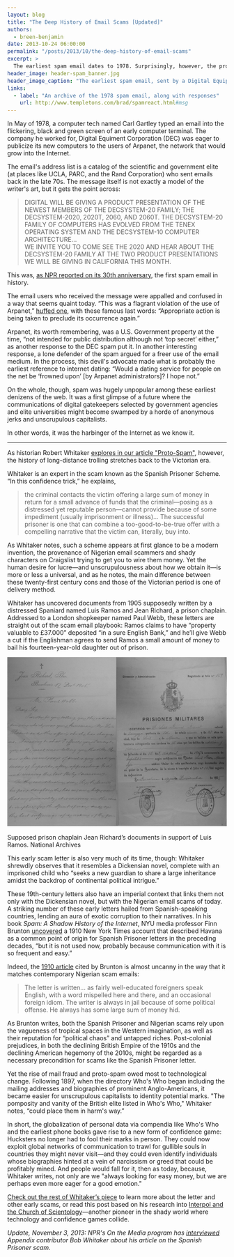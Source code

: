 ```yaml
---
layout: blog
title: "The Deep History of Email Scams [Updated]"
authors:
  - breen-benjamin
date: 2013-10-24 06:00:00
permalink: "/posts/2013/10/the-deep-history-of-email-scams"
excerpt: >
  The earliest spam email dates to 1978. Surprisingly, however, the progenitors of “Nigerian scam” emails date back to the Victorian era.
header_image: header-spam_banner.jpg
header_image_caption: "The earliest spam email, sent by a Digital Equipment Corporation tech named Carl in spring of 1978."
links: 
  - label: "An archive of the 1978 spam email, along with responses"
    url: http://www.templetons.com/brad/spamreact.html#msg
---
```

In May of 1978, a computer tech named Carl Gartley typed an email into the flickering, black and green screen of an early computer terminal. The company he worked for, Digital Equiment Corporation (DEC) was eager to publicize its new computers to the users of Arpanet, the network that would grow into the Internet. 

The email's address list is a catalog of the scientific and government elite (at places like UCLA, PARC, and the Rand Corporation) who sent emails back in the late 70s. The message itself is not exactly a model of the writer's art, but it gets the point across:

> DIGITAL WILL BE GIVING A PRODUCT PRESENTATION OF THE NEWEST MEMBERS OF THE DECSYSTEM-20 FAMILY; THE DECSYSTEM-2020, 2020T, 2060, AND 2060T.  THE DECSYSTEM-20 FAMILY OF COMPUTERS HAS EVOLVED FROM THE TENEX OPERATING SYSTEM AND THE DECSYSTEM-10 <PDP-10> COMPUTER ARCHITECTURE… <br>
WE INVITE YOU TO COME SEE THE 2020 AND HEAR ABOUT THE DECSYSTEM-20 FAMILY AT THE TWO PRODUCT PRESENTATIONS WE WILL BE GIVING IN CALIFORNIA THIS MONTH.

This was, [as NPR reported on its 30th anniversary](http://www.npr.org/templates/story/story.php?storyId=90160617), the first spam email in history.

The email users who received the message were appalled and confused in a way that seems quaint today. “This was a flagrant violation of the use of Arpanet,” [huffed one](http://www.templetons.com/brad/spamreact.html#msg), with these famous last words: “Appropriate action is being taken to preclude its occurrence again.”

Arpanet, its worth remembering, was a U.S. Government property at the time, “not intended for public distribution although not ‘top secret’ either,” as another response to the DEC spam put it. In another interesting response, a lone defender of the spam argued for a freer use of the email medium. In the process, this devil's advocate made what is probably the earliest reference to internet dating: “Would a dating service for people on the net be ‘frowned upon’ [by Arpanet administrators]? I hope not.” 

On the whole, though, spam was hugely unpopular among these earliest denizens of the web. It was a first glimpse of a future where the communications of digital gatekeepers selected by government agencies and elite universities might become swamped by a horde of anonymous jerks and unscrupulous capitalists.

In other words, it was the harbinger of the Internet as we know it. 

***

As historian Robert Whitaker [explores in our article "Proto-Spam"](http://theappendix.net/issues/2013/10/proto-spam-spanish-prisoners-and-confidence-games), however, the history of long-distance trolling stretches back to the Victorian era.

Whitaker is an expert in the scam known as the Spanish Prisoner Scheme. “In this confidence trick,” he explains,

> the criminal contacts the victim offering a large sum of money in return for a small advance of funds that the criminal—posing as a distressed yet reputable person—cannot provide because of some impediment (usually imprisonment or illness)… The successful prisoner is one that can combine a too-good-to-be-true offer with a compelling narrative that the victim can, literally, buy into.

As Whitaker notes, such a scheme appears at first glance to be a modern invention, the provenance of Nigerian email scammers and shady characters on Craigslist trying to get you to wire them money.  Yet the human desire for lucre—and unscrupulousness about how we obtain it—is more or less a universal, and as he notes, the main difference between these twenty-first century cons and those of the Victorian period is one of delivery method.

Whitaker has uncovered documents from 1905 supposedly written by a distressed Spaniard named Luis Ramos and Jean Richard, a prison chaplain. Addressed to a London shopkeeper named Paul Webb, these letters are straight out of the scam email playbook: Ramos claims to have “property valuable to £37.000” deposited “in a sure English Bank,” and he’ll give Webb a cut if the Englishman agrees to send Ramos a small amount of money to bail his fourteen-year-old daughter out of prison.

<div class="inline-image">
<a rel="lightbox" href="/images/blog/2013/10/Whitaker4-large.jpg">
<img src="/images/blog/2013/10/Whitaker4-medium.jpg" width="640" alt="Richard's Documents" />
</a>
<p class="caption">
Supposed prison chaplain Jean Richard’s documents in support of Luis Ramos.
<span class="credit">National Archives</span>
</p>
</div>

This early scam letter is also very much of its time, though: Whitaker shrewdly observes that it resembles a Dickensian novel, complete with an imprisoned child who “seeks a new guardian to share a large inheritance amidst the backdrop of continental political intrigue.”

These 19th-century letters also have an imperial context that links them not only with the Dickensian novel, but with the Nigerian email scams of today. A striking number of these early letters hailed from Spanish-speaking countries, lending an aura of exotic corruption to their narratives. In his book *Spam: A Shadow History of the Internet*, NYU media professor Finn Brunton [uncovered](http://books.google.com/books?id=QF7EjCRg5CIC&pg=PA104&lpg=PA104&dq=%22as+fairly+well-educated+foreigners+speak+English%22&source=bl&ots=g7EPF1CrPe&sig=mC_FENw1TmdXDEagsNPREY-yxAM&hl=en&sa=X&ei=JV1pUv66BZiz4AOUwIDICQ&ved=0CDIQ6AEwAQ#v=onepage&q=%22as%20fairly%20well-educated%20foreigners%20speak%20English%22&f=false) a 1910 New York Times account that described Havana as a common point of origin for Spanish Prisoner letters in the preceding decades, “but it is not used now, probably because communication with it is so frequent and easy.”

Indeed, the [1910 article](http://query.nytimes.com/gst/abstract.html?res=F70614F63D5C11738DDDA90A94DB405B8885F0D3) cited by Brunton is almost uncanny in the way that it matches contemporary Nigerian scam emails: 

>The letter is written... as fairly well-educated foreigners speak English, with a word mispelled here and there, and an occasional foreign idiom. The writer is always in jail because of some political offense. He always has some large sum of money hid. 

As Brunton writes, both the Spanish Prisoner and Nigerian scams rely upon the vagueness of tropical spaces in the Western imagination, as well as their reputation for “political chaos” and untapped riches. Post-colonial prejudices, in both the declining British Empire of the 1910s and the declining American hegemony of the 2010s, might be regarded as a necessary precondition for scams like the Spanish Prisoner letter.

Yet the rise of mail fraud and proto-spam owed most to technological change. Following 1897, when the directory Who's Who began including the mailing addresses and biographies of prominent Anglo-Americans, it became easier for unscrupulous capitalists to identity potential marks. "The pomposity and vanity of the British elite listed in Who's Who," Whitaker notes, “could place them in harm's way.”

In short, the globalization of personal data via compendia like Who's Who and the earliest phone books gave rise to a new form of confidence game: Hucksters no longer had to fool their marks in person. They could now exploit global networks of communication to trawl for gullible souls in countries they might never visit—and they could even identify individuals whose biographies hinted at a vein of narcissism or greed that could be profitably mined. And people would fall for it, then as today, because, Whitaker writes, not only are we "always looking for easy money, but we are perhaps even more eager for a good emotion."

[Check out the rest of Whitaker’s piece](http://theappendix.net/issues/2013/10/proto-spam-spanish-prisoners-and-confidence-games) to learn more about the letter and other early scams, or read this post based on his research into [Interpol and the Church of Scientology](http://theappendix.net/blog/2013/5/cops-robbers-and-scientologists-why-the-church-of-scientology-hated-interpol)—another pioneer in the shady world where technology and confidence games collide.

*Update, November 3, 2013: NPR's *On the Media* program has [interviewed](http://www.onthemedia.org/story/spanish-prisoner/) *Appendix* contributor Bob Whitaker about his article on the Spanish Prisoner scam.*